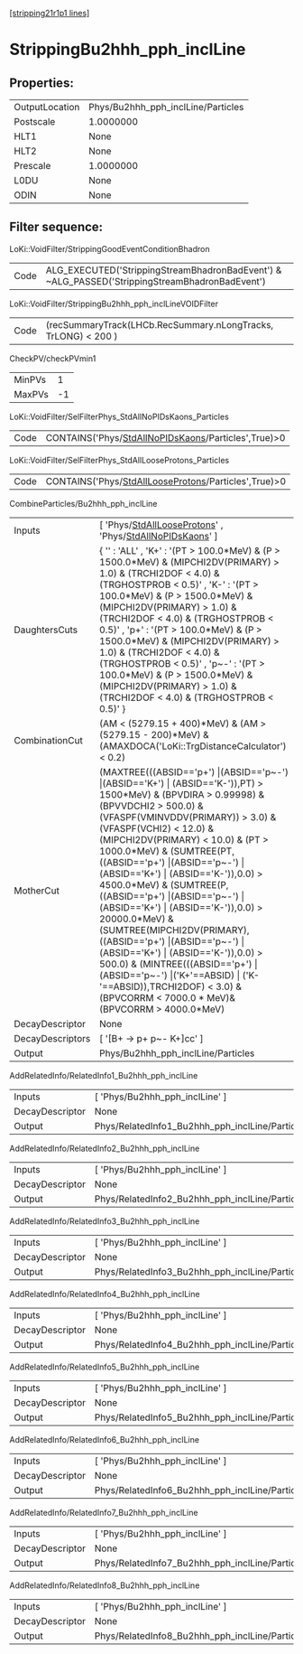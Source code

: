 [[stripping21r1p1 lines]](./stripping21r1p1-index)

# StrippingBu2hhh_pph_inclLine

## Properties:

|                |                                    |
|----------------|------------------------------------|
| OutputLocation | Phys/Bu2hhh_pph_inclLine/Particles |
| Postscale      | 1.0000000                          |
| HLT1           | None                               |
| HLT2           | None                               |
| Prescale       | 1.0000000                          |
| L0DU           | None                               |
| ODIN           | None                               |

## Filter sequence:

LoKi::VoidFilter/StrippingGoodEventConditionBhadron

|      |                                                                                                |
|------|------------------------------------------------------------------------------------------------|
| Code | ALG_EXECUTED('StrippingStreamBhadronBadEvent') & ~ALG_PASSED('StrippingStreamBhadronBadEvent') |

LoKi::VoidFilter/StrippingBu2hhh_pph_inclLineVOIDFilter

|      |                                                                |
|------|----------------------------------------------------------------|
| Code | (recSummaryTrack(LHCb.RecSummary.nLongTracks, TrLONG) \< 200 ) |

CheckPV/checkPVmin1

|        |     |
|--------|-----|
| MinPVs | 1   |
| MaxPVs | -1  |

LoKi::VoidFilter/SelFilterPhys_StdAllNoPIDsKaons_Particles

|      |                                                                                                             |
|------|-------------------------------------------------------------------------------------------------------------|
| Code | CONTAINS('Phys/[StdAllNoPIDsKaons](./stripping21r1p1-commonparticles-stdallnopidskaons)/Particles',True)\>0 |

LoKi::VoidFilter/SelFilterPhys_StdAllLooseProtons_Particles

|      |                                                                                                               |
|------|---------------------------------------------------------------------------------------------------------------|
| Code | CONTAINS('Phys/[StdAllLooseProtons](./stripping21r1p1-commonparticles-stdalllooseprotons)/Particles',True)\>0 |

CombineParticles/Bu2hhh_pph_inclLine

|                  |                                                                                                                                                                                                                                                                                                                                                                                                                                                                                                                                                                                                                                                                                                                                                  |
|------------------|--------------------------------------------------------------------------------------------------------------------------------------------------------------------------------------------------------------------------------------------------------------------------------------------------------------------------------------------------------------------------------------------------------------------------------------------------------------------------------------------------------------------------------------------------------------------------------------------------------------------------------------------------------------------------------------------------------------------------------------------------|
| Inputs           | [ 'Phys/[StdAllLooseProtons](./stripping21r1p1-commonparticles-stdalllooseprotons)' , 'Phys/[StdAllNoPIDsKaons](./stripping21r1p1-commonparticles-stdallnopidskaons)' ]                                                                                                                                                                                                                                                                                                                                                                                                                                                                                                                                                                        |
| DaughtersCuts    | { '' : 'ALL' , 'K+' : '(PT \> 100.0\*MeV) & (P \> 1500.0\*MeV) & (MIPCHI2DV(PRIMARY) \> 1.0) & (TRCHI2DOF \< 4.0) & (TRGHOSTPROB \< 0.5)' , 'K-' : '(PT \> 100.0\*MeV) & (P \> 1500.0\*MeV) & (MIPCHI2DV(PRIMARY) \> 1.0) & (TRCHI2DOF \< 4.0) & (TRGHOSTPROB \< 0.5)' , 'p+' : '(PT \> 100.0\*MeV) & (P \> 1500.0\*MeV) & (MIPCHI2DV(PRIMARY) \> 1.0) & (TRCHI2DOF \< 4.0) & (TRGHOSTPROB \< 0.5)' , 'p~-' : '(PT \> 100.0\*MeV) & (P \> 1500.0\*MeV) & (MIPCHI2DV(PRIMARY) \> 1.0) & (TRCHI2DOF \< 4.0) & (TRGHOSTPROB \< 0.5)' }                                                                                                                                                                                                              |
| CombinationCut   | (AM \< (5279.15 + 400)\*MeV) & (AM \> (5279.15 - 200)\*MeV) & (AMAXDOCA('LoKi::TrgDistanceCalculator') \< 0.2)                                                                                                                                                                                                                                                                                                                                                                                                                                                                                                                                                                                                                                   |
| MotherCut        | (MAXTREE(((ABSID=='p+') \|(ABSID=='p~-') \|(ABSID=='K+') \| (ABSID=='K-')),PT) \> 1500\*MeV) & (BPVDIRA \> 0.99998) & (BPVVDCHI2 \> 500.0) & (VFASPF(VMINVDDV(PRIMARY)) \> 3.0) & (VFASPF(VCHI2) \< 12.0) & (MIPCHI2DV(PRIMARY) \< 10.0) & (PT \> 1000.0\*MeV) & (SUMTREE(PT,((ABSID=='p+') \|(ABSID=='p~-') \|(ABSID=='K+') \| (ABSID=='K-')),0.0) \> 4500.0\*MeV) & (SUMTREE(P,((ABSID=='p+') \|(ABSID=='p~-') \|(ABSID=='K+') \| (ABSID=='K-')),0.0) \> 20000.0\*MeV) & (SUMTREE(MIPCHI2DV(PRIMARY),((ABSID=='p+') \|(ABSID=='p~-') \|(ABSID=='K+') \| (ABSID=='K-')),0.0) \> 500.0) & (MINTREE(((ABSID=='p+') \|(ABSID=='p~-') \|('K+'==ABSID) \| ('K-'==ABSID)),TRCHI2DOF) \< 3.0) & (BPVCORRM \< 7000.0 \* MeV)& (BPVCORRM \> 4000.0\*MeV) |
| DecayDescriptor  | None                                                                                                                                                                                                                                                                                                                                                                                                                                                                                                                                                                                                                                                                                                                                             |
| DecayDescriptors | [ '[B+ -\> p+ p~- K+]cc' ]                                                                                                                                                                                                                                                                                                                                                                                                                                                                                                                                                                                                                                                                                                                   |
| Output           | Phys/Bu2hhh_pph_inclLine/Particles                                                                                                                                                                                                                                                                                                                                                                                                                                                                                                                                                                                                                                                                                                               |

AddRelatedInfo/RelatedInfo1_Bu2hhh_pph_inclLine

|                 |                                                 |
|-----------------|-------------------------------------------------|
| Inputs          | [ 'Phys/Bu2hhh_pph_inclLine' ]                |
| DecayDescriptor | None                                            |
| Output          | Phys/RelatedInfo1_Bu2hhh_pph_inclLine/Particles |

AddRelatedInfo/RelatedInfo2_Bu2hhh_pph_inclLine

|                 |                                                 |
|-----------------|-------------------------------------------------|
| Inputs          | [ 'Phys/Bu2hhh_pph_inclLine' ]                |
| DecayDescriptor | None                                            |
| Output          | Phys/RelatedInfo2_Bu2hhh_pph_inclLine/Particles |

AddRelatedInfo/RelatedInfo3_Bu2hhh_pph_inclLine

|                 |                                                 |
|-----------------|-------------------------------------------------|
| Inputs          | [ 'Phys/Bu2hhh_pph_inclLine' ]                |
| DecayDescriptor | None                                            |
| Output          | Phys/RelatedInfo3_Bu2hhh_pph_inclLine/Particles |

AddRelatedInfo/RelatedInfo4_Bu2hhh_pph_inclLine

|                 |                                                 |
|-----------------|-------------------------------------------------|
| Inputs          | [ 'Phys/Bu2hhh_pph_inclLine' ]                |
| DecayDescriptor | None                                            |
| Output          | Phys/RelatedInfo4_Bu2hhh_pph_inclLine/Particles |

AddRelatedInfo/RelatedInfo5_Bu2hhh_pph_inclLine

|                 |                                                 |
|-----------------|-------------------------------------------------|
| Inputs          | [ 'Phys/Bu2hhh_pph_inclLine' ]                |
| DecayDescriptor | None                                            |
| Output          | Phys/RelatedInfo5_Bu2hhh_pph_inclLine/Particles |

AddRelatedInfo/RelatedInfo6_Bu2hhh_pph_inclLine

|                 |                                                 |
|-----------------|-------------------------------------------------|
| Inputs          | [ 'Phys/Bu2hhh_pph_inclLine' ]                |
| DecayDescriptor | None                                            |
| Output          | Phys/RelatedInfo6_Bu2hhh_pph_inclLine/Particles |

AddRelatedInfo/RelatedInfo7_Bu2hhh_pph_inclLine

|                 |                                                 |
|-----------------|-------------------------------------------------|
| Inputs          | [ 'Phys/Bu2hhh_pph_inclLine' ]                |
| DecayDescriptor | None                                            |
| Output          | Phys/RelatedInfo7_Bu2hhh_pph_inclLine/Particles |

AddRelatedInfo/RelatedInfo8_Bu2hhh_pph_inclLine

|                 |                                                 |
|-----------------|-------------------------------------------------|
| Inputs          | [ 'Phys/Bu2hhh_pph_inclLine' ]                |
| DecayDescriptor | None                                            |
| Output          | Phys/RelatedInfo8_Bu2hhh_pph_inclLine/Particles |
